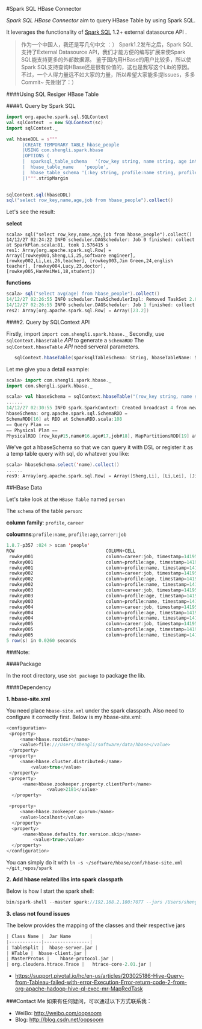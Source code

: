 #Spark SQL HBase Connector
 
 
 _Spark SQL HBase Connector_ aim to query HBase Table by using Spark SQL.
 
 It leverages the functionality of [Spark SQL](http://spark.apache.org/sql/) 1.2+ external datasource API .

> 作为一个中国人，我还是写几句中文 ：）
Spark1.2发布之后，Spark SQL支持了External Datasource API，我们才能方便的编写扩展来使Spark SQL能支持更多的外部数据源。
鉴于国内用HBase的用户比较多，所以使Spark SQL支持查询HBase还是很有价值的，这也是我写这个Lib的原因。
不过，一个人得力量远不如大家的力量，所以希望大家能多提Issues，多多Commit~ 先谢谢了：）


####Using SQL Resiger HBase Table

####1. Query by Spark SQL
  ```scala
  import org.apache.spark.sql.SQLContext  
  val sqlContext  = new SQLContext(sc)
  import sqlContext._
  
  val hbaseDDL = s"""
        |CREATE TEMPORARY TABLE hbase_people
        |USING com.shengli.spark.hbase
        |OPTIONS (
        |  sparksql_table_schema   '(row_key string, name string, age int, job string)',
        |  hbase_table_name    'people',
        |  hbase_table_schema '(:key string, profile:name string, profile:age int, career:job string)'
        |)""".stripMargin
  
        
  sqlContext.sql(hbaseDDL)
  sql("select row_key,name,age,job from hbase_people").collect()
```

Let's see the result:

__select__

```
scala> sql("select row_key,name,age,job from hbase_people").collect()
14/12/27 02:24:22 INFO scheduler.DAGScheduler: Job 0 finished: collect at SparkPlan.scala:81, took 1.576415 s
res1: Array[org.apache.spark.sql.Row] = Array([rowkey001,Sheng,Li,25,software engineer], [rowkey002,Li,Lei,26,teacher], [rowkey003,Jim Green,24,english teacher], [rowkey004,Lucy,23,doctor], [rowkey005,HanMeiMei,18,student])
```

__functions__

```scala
scala> sql("select avg(age) from hbase_people").collect()
14/12/27 02:26:55 INFO scheduler.TaskSchedulerImpl: Removed TaskSet 2.0, whose tasks have all completed, from pool 
14/12/27 02:26:55 INFO scheduler.DAGScheduler: Job 1 finished: collect at SparkPlan.scala:81, took 0.459760 s
res2: Array[org.apache.spark.sql.Row] = Array([23.2])
```

####2. Query by SQLContext API

Firstly, import `import com.shengli.spark.hbase._`
Secondly, use `sqlContext.hbaseTable` _API_ to generate a `SchemaRDD`
The `sqlContext.hbaseTable` _API_ need serveral parameters.

```scala
   sqlContext.hbaseTable(sparksqlTableSchema: String, hbaseTableName: String, hbaseTableSchema: String) 
```

Let me give you a detail example:

```scala
scala> import com.shengli.spark.hbase._
import com.shengli.spark.hbase._

scala> val hbaseSchema = sqlContext.hbaseTable("(row_key string, name string, age int, job string)","people","(:key string, profile:name string, profile:age int, career:job string)")
......
14/12/27 02:30:55 INFO spark.SparkContext: Created broadcast 4 from newAPIHadoopRDD at HBaseRelation.scala:158
hbaseSchema: org.apache.spark.sql.SchemaRDD = 
SchemaRDD[16] at RDD at SchemaRDD.scala:108
== Query Plan ==
== Physical Plan ==
PhysicalRDD [row_key#15,name#16,age#17,job#18], MapPartitionsRDD[19] at map at HBaseRelation.scala:166
```

We've got a hbaseSchema so that we can query it with DSL or register it as a temp table query with sql, do whatever you like:

```scala
scala> hbaseSchema.select('name).collect()
......
res9: Array[org.apache.spark.sql.Row] = Array([Sheng,Li], [Li,Lei], [Jim Green], [Lucy], [HanMeiMei])
```

##HBase Data

Let's take look at the `HBase Table` named `person`

The `schema` of the table `person`:

__column family__: `profile`, `career`

__coloumns__:`profile:name`, `profile:age`,`carrer:job`


```java
1.8.7-p357 :024 > scan 'people'
ROW                                  COLUMN+CELL                                                                                               
 rowkey001                           column=career:job, timestamp=1419517844784, value=software engineer                                       
 rowkey001                           column=profile:age, timestamp=1419517844665, value=25                                                     
 rowkey001                           column=profile:name, timestamp=1419517844501, value=Sheng,Li                                              
 rowkey002                           column=career:job, timestamp=1419517844813, value=teacher                                                 
 rowkey002                           column=profile:age, timestamp=1419517844687, value=26                                                     
 rowkey002                           column=profile:name, timestamp=1419517844544, value=Li,Lei                                                
 rowkey003                           column=career:job, timestamp=1419517844832, value=english teacher                                         
 rowkey003                           column=profile:age, timestamp=1419517844704, value=24                                                     
 rowkey003                           column=profile:name, timestamp=1419517844568, value=Jim Green                                             
 rowkey004                           column=career:job, timestamp=1419517844853, value=doctor                                                  
 rowkey004                           column=profile:age, timestamp=1419517844724, value=23                                                     
 rowkey004                           column=profile:name, timestamp=1419517844589, value=Lucy                                                  
 rowkey005                           column=career:job, timestamp=1419517845664, value=student                                                 
 rowkey005                           column=profile:age, timestamp=1419517844744, value=18                                                     
 rowkey005                           column=profile:name, timestamp=1419517844606, value=HanMeiMei                                             
5 row(s) in 0.0260 seconds
```

###Note:

####Package

In the root directory,  use `sbt package` to package the lib.

####Dependency

__1. hbase-site.xml__

You need place `hbase-site.xml` under the spark classpath. Also need to configure it correctly first.
Below is my hbase-site.xml:

```scala
<configuration>
 <property>
     <name>hbase.rootdir</name>
     <value>file:///Users/shengli/software/data/hbase</value>
 </property>
 <property>
     <name>hbase.cluster.distributed</name>
         <value>true</value>
 </property>
 <property>
      <name>hbase.zookeeper.property.clientPort</name>
               <value>2181</value>
  </property>

 <property>
     <name>hbase.zookeeper.quorum</name>
     <value>localhost</value>
  </property>
  <property>
      <name>hbase.defaults.for.version.skip</name>
          <value>true</value>
  </property>
</configuration>
```

You can simply do it with `ln -s ~/software/hbase/conf/hbase-site.xml ~/git_repos/spark`

__2. Add hbase related libs into spark classpath__

Below is how I start the spark shell:

```scala
bin/spark-shell --master spark://192.168.2.100:7077 --jars /Users/shengli/software/hbase/lib/hbase-client-0.98.8-hadoop2.jar,/Users/shengli/software/hbase/lib/hbase-server-0.98.8-hadoop2.jar,/Users/shengli/software/hbase/lib/hbase-common-0.98.8-hadoop2.jar,/Users/shengli/software/hbase/lib/hbase-protocol-0.98.8-hadoop2.jar,/Users/shengli/software/hbase/lib/protobuf-java-2.5.0.jar,/Users/shengli/software/hbase/lib/htrace-core-2.04.jar,/Users/shengli/git_repos/spark-sql-hbase/target/scala-2.10/spark-sql-hbase_2.10-0.1.jar --driver-java-options "-Dsun.io.serialization.extendedDebugInfo=true"
```

__3. class not found issues__

The below provides the mapping of the classes and their respective jars

```scala
| Class Name |	Jar Name       |
|------------|-----------------|
| TableSplit |	hbase-server.jar |
| HTable |	hbase-client.jar |
| MasterProtos |	hbase-protocol.jar |
| org.cloudera.htrace.Trace |	htrace-core-2.01.jar |
```

- https://support.pivotal.io/hc/en-us/articles/203025186-Hive-Query-from-Tableau-failed-with-error-Execution-Error-return-code-2-from-org-apache-hadoop-hive-ql-exec-mr-MapRedTask

###Contact Me
如果有任何疑问，可以通过以下方式联系我：
- WeiBo: http://weibo.com/oopsoom
- Blog: http://blog.csdn.net/oopsoom